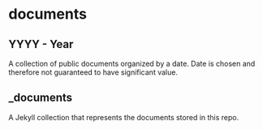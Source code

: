
# documents

## YYYY - Year

A collection of public documents organized by a date. Date is chosen and
therefore not guaranteed to have significant value.

## _documents

A Jekyll collection that represents the documents stored in this repo.
